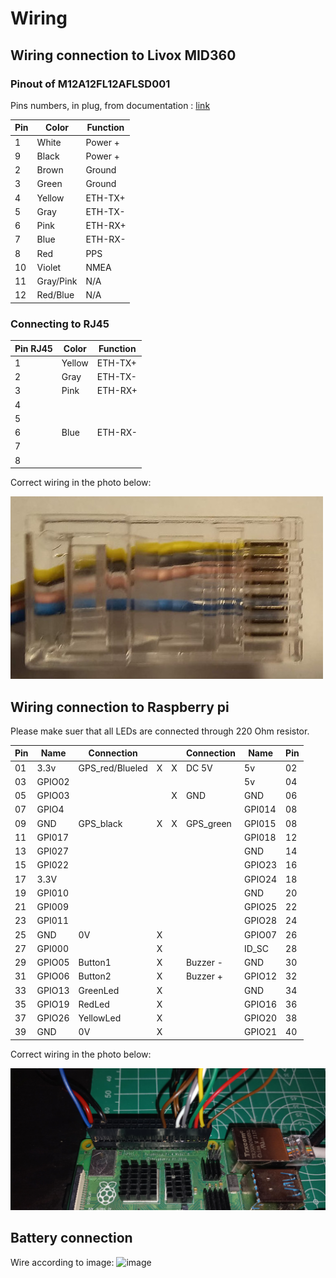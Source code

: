 # Wiring 

## Wiring connection to Livox MID360
### Pinout of M12A12FL12AFLSD001
Pins numbers, in plug, from documentation : [link](https://eu.mouser.com/datasheet/2/18/Amphenol_02112019_M12AXXFL-12AFL-SXXXX(A)-1531779.pdf)

| Pin | Color  | Function |
|-----|--------|----------|
|  1  | White  | Power +  |
|  9  | Black  | Power +  |
|  2  | Brown  | Ground   |
|  3  | Green  | Ground   |
|  4  | Yellow | ETH-TX+  |
|  5  | Gray   | ETH-TX-  |
|  6  | Pink   | ETH-RX+  |
|  7  | Blue   | ETH-RX-  |
|  8  | Red    | PPS      |
| 10  | Violet | NMEA     |
| 11  | Gray/Pink | N/A   |
| 12  | Red/Blue | N/A   |

### Connecting to RJ45 

| Pin RJ45 | Color  | Function |
|-----|--------|----------|
|  1  | Yellow | ETH-TX+  |
|  2  | Gray   | ETH-TX-  |
|  3  | Pink   | ETH-RX+  |
|  4  |        |          |
|  5  |        |          |
|  6  | Blue   | ETH-RX-  |
|  7  |        |          |
|  8  |        |          |

Correct wiring in the photo below:

![](rj45.jpg)
## Wiring connection to Raspberry pi

Please make suer that all LEDs are connected through 220 Ohm resistor.

| Pin  | Name   | Connection        |   |   | Connection |  Name    | Pin |
|------|--------|-------------------|---|---|------------|----------|-----|
| 01   | 3.3v   | GPS_red/Blueled   | X | X | DC 5V      | 5v       | 02  |
| 03   | GPIO02 |                   |   |   |            | 5v       | 04  |
| 05   | GPIO03 |                   |   | X | GND        | GND      | 06  |
| 07   | GPIO4  |                   |   |   |            | GPI014   | 08  |
| 09   | GND    | GPS_black         | X | X | GPS_green  | GPI015   | 08  |
| 11   | GPI017 |                   |   |   |            | GPI018   | 12  |
| 13   | GPI027 |                   |   |   |            | GND      | 14  |
| 15   | GPI022 |                   |   |   |            | GPIO23   | 16  |
| 17   | 3.3V   |                   |   |   |            | GPIO24   | 18  |
| 19   | GPI010 |                   |   |   |            | GND      | 20  |
| 21   | GPI009 |                   |   |   |            | GPIO25   | 22  |
| 23   | GPI011 |                   |   |   |            | GPIO28   | 24  |
| 25   | GND    | 0V                | X |   |            | GPIO07   | 26  |
| 27   | GPI000 |                   | X |   |            | ID_SC    | 28  |
| 29   | GPIO05 | Button1           | X |   |Buzzer -    | GND      | 30  |
| 31   | GPIO06 | Button2           | X |   |Buzzer +    | GPIO12   | 32  |
| 33   | GPIO13 | GreenLed          | X |   |            | GND      | 34  |
| 35   | GPIO19 | RedLed            | X |   |            | GPIO16   | 36  |
| 37   | GPIO26 | YellowLed         | X |   |            | GPIO20   | 38  |
| 39   | GND    | 0V                | X |   |            | GPIO21   | 40  |

Correct wiring in the photo below:

![](raspberryGPIO.jpg)

## Battery connection
Wire according to image:
![image](https://github.com/JanuszBedkowski/mandeye_controller/assets/3209244/747430b8-5e74-4051-882e-9b8eb404734c)





